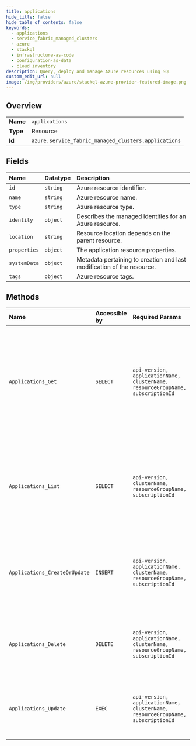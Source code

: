 ```yaml
---
title: applications
hide_title: false
hide_table_of_contents: false
keywords:
  - applications
  - service_fabric_managed_clusters
  - azure    
  - stackql
  - infrastructure-as-code
  - configuration-as-data
  - cloud inventory
description: Query, deploy and manage Azure resources using SQL
custom_edit_url: null
image: /img/providers/azure/stackql-azure-provider-featured-image.png
---
```

  
    

## Overview
<table><tbody>
<tr><td><b>Name</b></td><td><code>applications</code></td></tr>
<tr><td><b>Type</b></td><td>Resource</td></tr>
<tr><td><b>Id</b></td><td><code>azure.service_fabric_managed_clusters.applications</code></td></tr>
</tbody></table>

## Fields
| Name | Datatype | Description |
|:-----|:---------|:------------|
| `id` | `string` | Azure resource identifier. |
| `name` | `string` | Azure resource name. |
| `type` | `string` | Azure resource type. |
| `identity` | `object` | Describes the managed identities for an Azure resource. |
| `location` | `string` | Resource location depends on the parent resource. |
| `properties` | `object` | The application resource properties. |
| `systemData` | `object` | Metadata pertaining to creation and last modification of the resource. |
| `tags` | `object` | Azure resource tags. |
## Methods
| Name | Accessible by | Required Params | Description |
|:-----|:--------------|:----------------|:------------|
| `Applications_Get` | `SELECT` | `api-version, applicationName, clusterName, resourceGroupName, subscriptionId` | Get a Service Fabric managed application resource created or in the process of being created in the Service Fabric cluster resource. |
| `Applications_List` | `SELECT` | `api-version, clusterName, resourceGroupName, subscriptionId` | Gets all managed application resources created or in the process of being created in the Service Fabric cluster resource. |
| `Applications_CreateOrUpdate` | `INSERT` | `api-version, applicationName, clusterName, resourceGroupName, subscriptionId` | Create or update a Service Fabric managed application resource with the specified name. |
| `Applications_Delete` | `DELETE` | `api-version, applicationName, clusterName, resourceGroupName, subscriptionId` | Delete a Service Fabric managed application resource with the specified name. |
| `Applications_Update` | `EXEC` | `api-version, applicationName, clusterName, resourceGroupName, subscriptionId` | Updates the tags of an application resource of a given managed cluster. |

